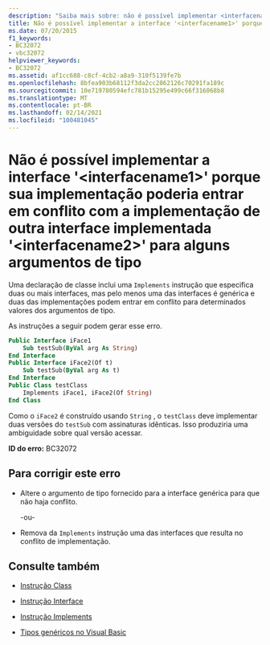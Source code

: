 ```yaml
---
description: "Saiba mais sobre: não é possível implementar <interfacename1> a interface ' ' porque sua implementação pode entrar em conflito com a implementação de outra interface implementada ' <interfacename2> ' para alguns argumentos de tipo"
title: Não é possível implementar a interface '<interfacename1>' porque sua implementação poderia entrar em conflito com a implementação de outra interface implementada '<interfacename2>' para alguns argumentos de tipo
ms.date: 07/20/2015
f1_keywords:
- BC32072
- vbc32072
helpviewer_keywords:
- BC32072
ms.assetid: af1cc688-c8cf-4cb2-a8a9-310f5139fe7b
ms.openlocfilehash: 8bfea903b68112f3da2cc2862126c70291fa189c
ms.sourcegitcommit: 10e719780594efc781b15295e499c66f316068b8
ms.translationtype: MT
ms.contentlocale: pt-BR
ms.lasthandoff: 02/14/2021
ms.locfileid: "100481045"
---
```

# <a name="cannot-implement-interface-interfacename1-because-its-implementation-could-conflict-with-the-implementation-of-another-implemented-interface-interfacename2-for-some-type-arguments"></a>Não é possível implementar a interface '\<interfacename1>' porque sua implementação poderia entrar em conflito com a implementação de outra interface implementada '\<interfacename2>' para alguns argumentos de tipo

Uma declaração de classe inclui uma `Implements` instrução que especifica duas ou mais interfaces, mas pelo menos uma das interfaces é genérica e duas das implementações podem entrar em conflito para determinados valores dos argumentos de tipo.

As instruções a seguir podem gerar esse erro.

```vb
Public Interface iFace1
    Sub testSub(ByVal arg As String)
End Interface
Public Interface iFace2(Of t)
    Sub testSub(ByVal arg As t)
End Interface
Public Class testClass
    Implements iFace1, iFace2(Of String)
End Class
```

Como o `iFace2` é construído usando `String` , o `testClass` deve implementar duas versões do `testSub` com assinaturas idênticas. Isso produziria uma ambiguidade sobre qual versão acessar.

**ID do erro:** BC32072

## <a name="to-correct-this-error"></a>Para corrigir este erro

- Altere o argumento de tipo fornecido para a interface genérica para que não haja conflito.

  \-ou-

- Remova da `Implements` instrução uma das interfaces que resulta no conflito de implementação.

## <a name="see-also"></a>Consulte também

- [Instrução Class](../language-reference/statements/class-statement.md)
- [Instrução Interface](../language-reference/statements/interface-statement.md)
- [Instrução Implements](../language-reference/statements/implements-statement.md)

- [Tipos genéricos no Visual Basic](../programming-guide/language-features/data-types/generic-types.md)
